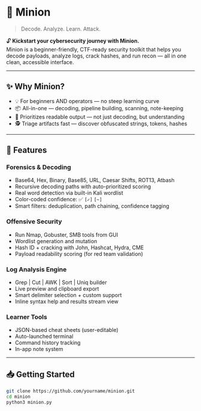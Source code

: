 # 🧠 Minion

> Decode. Analyze. Learn. Attack.

🔓 **Kickstart your cybersecurity journey with Minion.**  
Minion is a beginner-friendly, CTF-ready security toolkit that helps you decode payloads, analyze logs, crack hashes, and run recon — all in one clean, accessible interface.

---

## ✨ Why Minion?

- 💡 For beginners AND operators — no steep learning curve
- 📦 All-in-one — decoding, pipeline building, scanning, note-keeping
- 🧠 Prioritizes readable output — not just decoding, but understanding
- 🕵️ Triage artifacts fast — discover obfuscated strings, tokens, hashes

---

## 🔐 Features

### Forensics & Decoding

- Base64, Hex, Binary, Base85, URL, Caesar Shifts, ROT13, Atbash
- Recursive decoding paths with auto-prioritized scoring
- Real word detection via built-in Kali wordlist
- Color-coded confidence: ✅ `[✓]` `[~]`
- Smart filters: deduplication, path chaining, confidence tagging

### Offensive Security

- Run Nmap, Gobuster, SMB tools from GUI
- Wordlist generation and mutation
- Hash ID + cracking with John, Hashcat, Hydra, CME
- Payload readability scoring (for red team validation)

### Log Analysis Engine

- Grep | Cut | AWK | Sort | Uniq builder
- Live preview and clipboard export
- Smart delimiter selection + custom support
- Inline syntax help and results stream view

### Learner Tools

- JSON-based cheat sheets (user-editable)
- Auto-launched terminal
- Command history tracking
- In-app note system

---

## 📥 Getting Started

```bash
git clone https://github.com/yourname/minion.git
cd minion
python3 minion.py
